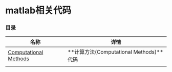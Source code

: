 # matlab相关代码

### 目录

| 名称                                             | 详情                                    |
| ------------------------------------------------ | --------------------------------------- |
| [Computational Methods](Computational%20Methods) | **计算方法(Computational Methods)**代码 |
|                                                  |                                         |

